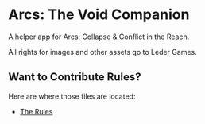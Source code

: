 # Arcs: The Void Companion

A helper app for Arcs: Collapse & Conflict in the Reach.

All rights for images and other assets go to Leder Games.

## Want to Contribute Rules?

Here are where those files are located:

* [The Rules](https://github.com/Vagabottos/arcs/tree/master/src/assets/i18n/rules)

